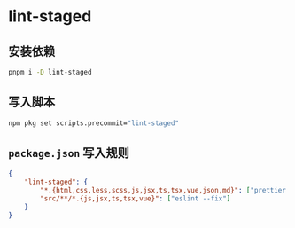 # lint-staged

## 安装依赖

```sh
pnpm i -D lint-staged
```

## 写入脚本

```sh
npm pkg set scripts.precommit="lint-staged"
```

## `package.json` 写入规则

```json
{
	"lint-staged": {
		"*.{html,css,less,scss,js,jsx,ts,tsx,vue,json,md}": ["prettier --write"],
		"src/**/*.{js,jsx,ts,tsx,vue}": ["eslint --fix"]
	}
}
```
